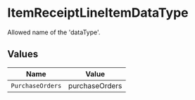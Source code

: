 # ItemReceiptLineItemDataType

Allowed name of the 'dataType'.


## Values

| Name             | Value            |
| ---------------- | ---------------- |
| `PurchaseOrders` | purchaseOrders   |